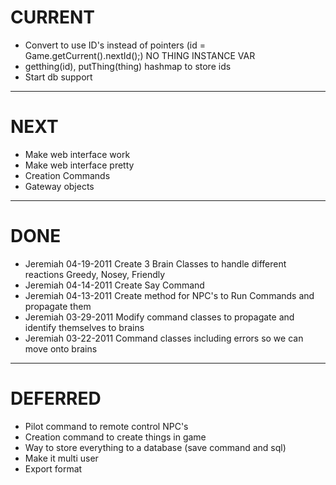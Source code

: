 CURRENT
=======
* Convert to use ID's instead of pointers (id = Game.getCurrent().nextId();) NO THING INSTANCE VAR
* getthing(id), putThing(thing)   hashmap to store ids
* Start db support
---

NEXT
====
* Make web interface work
* Make web interface pretty
* Creation Commands
* Gateway objects 

---

DONE
====
* Jeremiah 04-19-2011 Create 3 Brain Classes to handle different reactions Greedy, Nosey, Friendly
* Jeremiah 04-14-2011 Create Say Command
* Jeremiah 04-13-2011 Create method for NPC's to Run Commands and propagate them
* Jeremiah 03-29-2011 Modify command classes to propagate and identify themselves to brains
* Jeremiah 03-22-2011 Command classes including errors so we can move onto brains

---

DEFERRED
========
* Pilot command to remote control NPC's
* Creation command to create things in game
* Way to store everything to a database (save command and sql) 
* Make it multi user
* Export format 